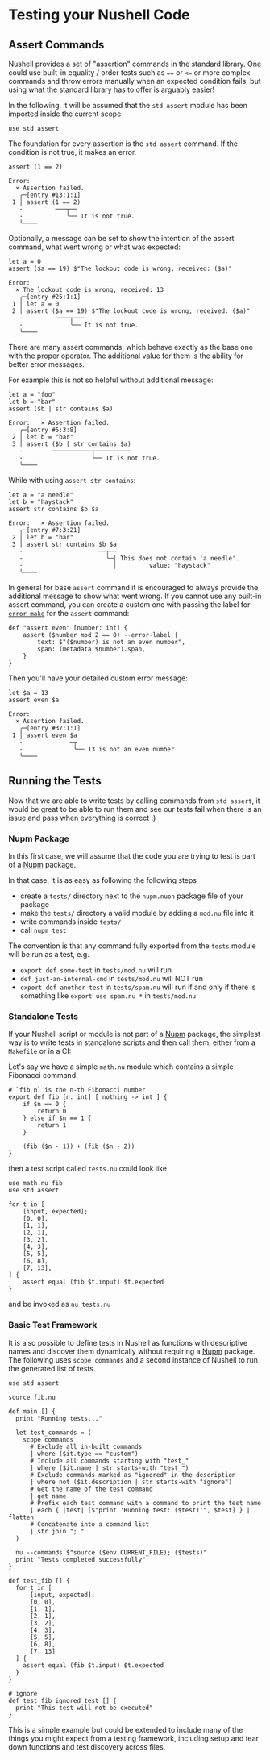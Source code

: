 # Testing your Nushell Code

## Assert Commands

Nushell provides a set of "assertion" commands in the standard library.
One could use built-in equality / order tests such as `==` or `<=` or more complex commands and throw errors manually when an expected condition fails, but using what the standard library has to offer is arguably easier!

In the following, it will be assumed that the `std assert` module has been imported inside the current scope
```nushell
use std assert
```

The foundation for every assertion is the `std assert` command. If the condition is not true, it makes an error.

```nu
assert (1 == 2)
```
```
Error:
  × Assertion failed.
   ╭─[entry #13:1:1]
 1 │ assert (1 == 2)
   ·         ───┬──
   ·            ╰── It is not true.
   ╰────
```

Optionally, a message can be set to show the intention of the assert command, what went wrong or what was expected:

```nu
let a = 0
assert ($a == 19) $"The lockout code is wrong, received: ($a)"
```
```
Error:
  × The lockout code is wrong, received: 13
   ╭─[entry #25:1:1]
 1 │ let a = 0
 2 │ assert ($a == 19) $"The lockout code is wrong, received: ($a)"
   ·         ────┬───
   ·             ╰── It is not true.
   ╰────
```

There are many assert commands, which behave exactly as the base one with the proper operator. The additional value for them is the ability for better error messages.

For example this is not so helpful without additional message:

```nu
let a = "foo"
let b = "bar"
assert ($b | str contains $a)
```
```
Error:   × Assertion failed.
   ╭─[entry #5:3:8]
 2 │ let b = "bar"
 3 │ assert ($b | str contains $a)
   ·        ───────────┬──────────
   ·                   ╰── It is not true.
   ╰────
```

While with using `assert str contains`:

```nu
let a = "a needle"
let b = "haystack"
assert str contains $b $a
```
```
Error:   × Assertion failed.
   ╭─[entry #7:3:21]
 2 │ let b = "bar"
 3 │ assert str contains $b $a
   ·                     ──┬──
   ·                       ╰─┤ This does not contain 'a needle'.
   ·                         │         value: "haystack"
   ╰────
```

In general for base `assert` command it is encouraged to always provide the additional message to show what went wrong. If you cannot use any built-in assert command, you can create a custom one with passing the label for [`error make`](/commands/docs/error_make.md) for the `assert` command:

```nu
def "assert even" [number: int] {
    assert ($number mod 2 == 0) --error-label {
        text: $"($number) is not an even number",
        span: (metadata $number).span,
    }
}
```

Then you'll have your detailed custom error message:

```nu
let $a = 13
assert even $a
```
```
Error:
  × Assertion failed.
   ╭─[entry #37:1:1]
 1 │ assert even $a
   ·             ─┬
   ·              ╰── 13 is not an even number
   ╰────
```

## Running the Tests

Now that we are able to write tests by calling commands from `std assert`, it would be great to be able to run them and see our tests fail when there is an issue and pass when everything is correct :)


### Nupm Package

In this first case, we will assume that the code you are trying to test is part of a [Nupm] package.

In that case, it is as easy as following the following steps
- create a `tests/` directory next to the `nupm.nuon` package file of your package
- make the `tests/` directory a valid module by adding a `mod.nu` file into it
- write commands inside `tests/`
- call `nupm test`

The convention is that any command fully exported from the `tests` module will be run as a test, e.g.
- `export def some-test` in `tests/mod.nu` will run
- `def just-an-internal-cmd` in `tests/mod.nu` will NOT run
- `export def another-test` in `tests/spam.nu` will run if and only if there is something like `export use spam.nu *` in `tests/mod.nu`


### Standalone Tests

If your Nushell script or module is not part of a [Nupm] package, the simplest way is to write tests in standalone scripts and then call them, either from a `Makefile` or in a CI:

Let's say we have a simple `math.nu` module which contains a simple Fibonacci command:
```nushell
# `fib n` is the n-th Fibonacci number
export def fib [n: int] [ nothing -> int ] {
    if $n == 0 {
        return 0
    } else if $n == 1 {
        return 1
    }

    (fib ($n - 1)) + (fib ($n - 2))
}
```
then a test script called `tests.nu` could look like
```nushell
use math.nu fib
use std assert

for t in [
    [input, expected];
    [0, 0],
    [1, 1],
    [2, 1],
    [3, 2],
    [4, 3],
    [5, 5],
    [6, 8],
    [7, 13],
] {
    assert equal (fib $t.input) $t.expected
}
```
and be invoked as `nu tests.nu`

### Basic Test Framework

It is also possible to define tests in Nushell as functions with descriptive names and discover
them dynamically without requiring a [Nupm] package. The following uses `scope commands` and a
second instance of Nushell to run the generated list of tests.

```nushell
use std assert

source fib.nu

def main [] {
  print "Running tests..."

  let test_commands = (
    scope commands
      # Exclude all in-built commands
      | where ($it.type == "custom")
      # Include all commands starting with "test_"
      | where ($it.name | str starts-with "test_")
      # Exclude commands marked as "ignored" in the description
      | where not ($it.description | str starts-with "ignore")
      # Get the name of the test command
      | get name
      # Prefix each test command with a command to print the test name
      | each { |test| [$"print 'Running test: ($test)'", $test] } | flatten
      # Concatenate into a command list
      | str join "; "
  )

  nu --commands $"source ($env.CURRENT_FILE); ($tests)"
  print "Tests completed successfully"
}

def test_fib [] {
  for t in [
      [input, expected];
      [0, 0],
      [1, 1],
      [2, 1],
      [3, 2],
      [4, 3],
      [5, 5],
      [6, 8],
      [7, 13]
  ] {
    assert equal (fib $t.input) $t.expected
  }
}

# ignore
def test_fib_ignored_test [] {
  print "This test will not be executed"
}
```

This is a simple example but could be extended to include many of the things you might expect from
a testing framework, including setup and tear down functions and test discovery across files.

[Nupm]: https://github.com/nushell/nupm
